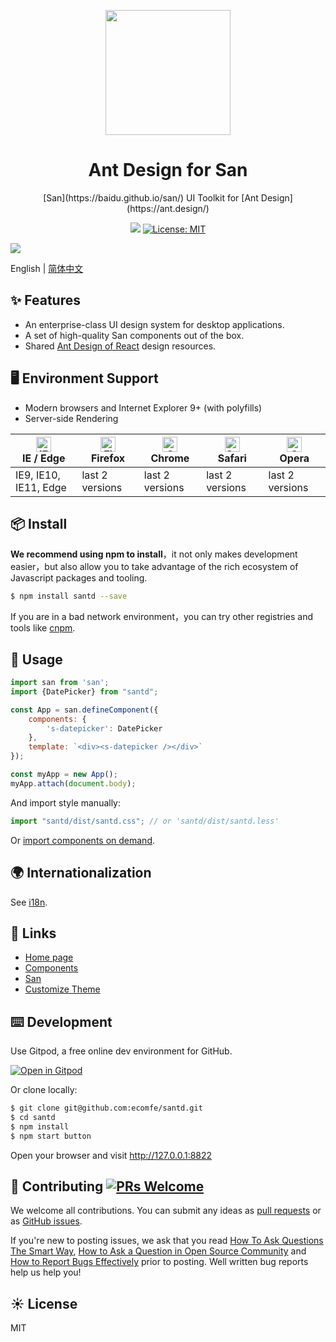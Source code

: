 <p align="center">
  <a href="https://ecomfe.github.com/santd">
    <img width="200" src="https://b.bdstatic.com/searchbox/image/gcp/20191202/2915011424.png">
  </a>
</p>

<h1 align="center">Ant Design for San</h1>

<div align="center">
[San](https://baidu.github.io/san/) UI Toolkit for [Ant Design](https://ant.design/)

[![](https://flat.badgen.net/npm/v/santd?icon=npm)](https://www.npmjs.com/package/santd) [![License: MIT](https://img.shields.io/badge/License-MIT-yellow.svg)](https://opensource.org/licenses/MIT)
</div>

[![](https://cdn-images-1.medium.com/max/2000/1*NIlj0-TdLMbo_hzSBP8tmg.png)](http://ecomfe.github.io/santd)

English | [简体中文](./README-zh_CN.md)

## ✨ Features

- An enterprise-class UI design system for desktop applications.
- A set of high-quality San components out of the box.
- Shared [Ant Design of React](https://ant.design/docs/spec/introduce) design resources.

## 🖥 Environment Support

- Modern browsers and Internet Explorer 9+ (with polyfills)
- Server-side Rendering

| [<img src="https://raw.githubusercontent.com/alrra/browser-logos/master/src/edge/edge_48x48.png" alt="IE / Edge" width="24px" height="24px" />](http://godban.github.io/browsers-support-badges/)</br>IE / Edge | [<img src="https://raw.githubusercontent.com/alrra/browser-logos/master/src/firefox/firefox_48x48.png" alt="Firefox" width="24px" height="24px" />](http://godban.github.io/browsers-support-badges/)</br>Firefox | [<img src="https://raw.githubusercontent.com/alrra/browser-logos/master/src/chrome/chrome_48x48.png" alt="Chrome" width="24px" height="24px" />](http://godban.github.io/browsers-support-badges/)</br>Chrome | [<img src="https://raw.githubusercontent.com/alrra/browser-logos/master/src/safari/safari_48x48.png" alt="Safari" width="24px" height="24px" />](http://godban.github.io/browsers-support-badges/)</br>Safari | [<img src="https://raw.githubusercontent.com/alrra/browser-logos/master/src/opera/opera_48x48.png" alt="Opera" width="24px" height="24px" />](http://godban.github.io/browsers-support-badges/)</br>Opera |
| --------------------------------------------------------------------------------------------------------------------------------------------------------------------------------------------------------------- | ----------------------------------------------------------------------------------------------------------------------------------------------------------------------------------------------------------------- | ------------------------------------------------------------------------------------------------------------------------------------------------------------------------------------------------------------- | ------------------------------------------------------------------------------------------------------------------------------------------------------------------------------------------------------------- | --------------------------------------------------------------------------------------------------------------------------------------------------------------------------------------------------------- |
| IE9, IE10, IE11, Edge                                                                                                                                                                                           | last 2 versions                                                                                                                                                                                                   | last 2 versions                                                                                                                                                                                               | last 2 versions                                                                                                                                                                                               | last 2 versions                                                                                                                                                                                           |

## 📦 Install

**We recommend using npm to install**，it not only makes development easier，but also allow you to take advantage of the rich ecosystem of Javascript packages and tooling.

```bash
$ npm install santd --save
```

If you are in a bad network environment，you can try other registries and tools like [cnpm](https://github.com/cnpm/cnpm).

## 🔨 Usage

```jsx
import san from 'san';
import {DatePicker} from "santd";

const App = san.defineComponent({
    components: {
        's-datepicker': DatePicker
    },
    template: `<div><s-datepicker /></div>`
});

const myApp = new App();
myApp.attach(document.body);
```

And import style manually:

```jsx
import "santd/dist/santd.css"; // or 'santd/dist/santd.less'
```

Or [import components on demand](https://ecomfe.github.io/santd/#docs/quickstart).

## 🌍 Internationalization

See [i18n](http://ecomfe.github.io/santd/#docs/i18n).

## 🔗 Links

- [Home page](https://ecomfe.github.io/)
- [Components](https://ecomfe.github.io/santd/#docs/introduce)
- [San](https://baidu.github.io/san/)
- [Customize Theme](http://ecomfe.github.io/santd/#/docs/theme)

## ⌨️ Development

Use Gitpod, a free online dev environment for GitHub.

[![Open in Gitpod](https://gitpod.io/button/open-in-gitpod.svg)](https://gitpod.io/#https://github.com/ecomfe/santd)

Or clone locally:

```bash
$ git clone git@github.com:ecomfe/santd.git
$ cd santd
$ npm install
$ npm start button
```

Open your browser and visit http://127.0.0.1:8822

## 🤝 Contributing [![PRs Welcome](https://img.shields.io/badge/PRs-welcome-brightgreen.svg?style=flat-square)](https://github.com/ecomfe/santd/pulls)

We welcome all contributions. You can submit any ideas as [pull requests](https://github.com/ecomfe/santd/pulls) or as [GitHub issues](https://github.com/ecomfe/santd/issues).

If you're new to posting issues, we ask that you read [How To Ask Questions The Smart Way](http://www.catb.org/~esr/faqs/smart-questions.html), [How to Ask a Question in Open Source Community](https://github.com/seajs/seajs/issues/545) and [How to Report Bugs Effectively](http://www.chiark.greenend.org.uk/~sgtatham/bugs.html) prior to posting. Well written bug reports help us help you!

## ☀️ License

MIT